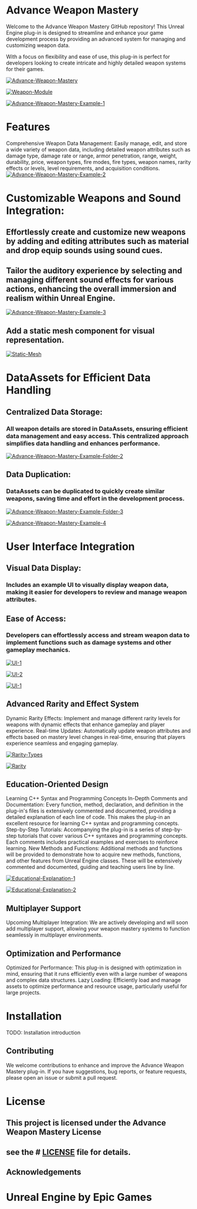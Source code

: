 # Advance Weapon Mastery

Welcome to the Advance Weapon Mastery GitHub repository!
This Unreal Engine plug-in is designed to streamline and enhance your game development process by providing an advanced system for managing and customizing weapon data. 

With a focus on flexibility and ease of use, this plug-in is perfect for developers looking to create intricate and highly detailed weapon systems for their games.

[<a href="https://ibb.co/TTBnS51"><img src="https://i.ibb.co/0XjWS3K/Advance-Weapon-Mastery.gif" alt="Advance-Weapon-Mastery" border="0"></a>
](https://jmp.sh/s/t4Qm0Dg5lXrxmbXlTRVA)

<a href="https://ibb.co/LzL3f00"><img src="https://i.ibb.co/LzL3f00/Weapon-Module.png" alt="Weapon-Module" border="0" /></a>

<a href="https://ibb.co/wMPdnnx"><img src="https://i.ibb.co/XSKWnnv/Advance-Weapon-Mastery-Example-1.png" alt="Advance-Weapon-Mastery-Example-1" border="0" /></a>

# Features
Comprehensive Weapon Data Management:
Easily manage, edit, and store a wide variety of weapon data, including detailed weapon attributes such as damage type, damage rate or range, armor penetration, range, weight, durability, price, weapon types, fire modes, fire types, weapon names, rarity effects or levels, level requirements, and acquisition conditions.
<a href="https://ibb.co/Wyk8kvf"><img src="https://i.ibb.co/T84j4Mt/Advance-Weapon-Mastery-Example-2.png" alt="Advance-Weapon-Mastery-Example-2" border="0" /></a>

# Customizable Weapons and Sound Integration:
## Effortlessly create and customize new weapons by adding and editing attributes such as material and drop equip sounds using sound cues. 
## Tailor the auditory experience by selecting and managing different sound effects for various actions, enhancing the overall immersion and realism within Unreal Engine.
<a href="https://ibb.co/X8fxMhx"><img src="https://i.ibb.co/cLKhVGh/Advance-Weapon-Mastery-Example-3.png" alt="Advance-Weapon-Mastery-Example-3" border="0" /></a>

## Add a static mesh component for visual representation.
<a href="https://ibb.co/pd12vpP"><img src="https://i.ibb.co/fHXMY7S/Static-Mesh.png" alt="Static-Mesh" border="0"></a>



# DataAssets for Efficient Data Handling
## Centralized Data Storage:
### All weapon details are stored in DataAssets, ensuring efficient data management and easy access. This centralized approach simplifies data handling and enhances performance. 
<a href="https://ibb.co/ypQXwQ3"><img src="https://i.ibb.co/f9x2hxc/Advance-Weapon-Mastery-Example-Folder-2.png" alt="Advance-Weapon-Mastery-Example-Folder-2" border="0" /></a>

## Data Duplication: 
### DataAssets can be duplicated to quickly create similar weapons, saving time and effort in the development process.

<a href="https://ibb.co/9NySrHX"><img src="https://i.ibb.co/f2rLxdR/Advance-Weapon-Mastery-Example-Folder-3.png" alt="Advance-Weapon-Mastery-Example-Folder-3" border="0" /></a>

<a href="https://ibb.co/5KHNBdK"><img src="https://i.ibb.co/fDwh4bD/Advance-Weapon-Mastery-Example-4.png" alt="Advance-Weapon-Mastery-Example-4" border="0" /></a>


# User Interface Integration
## Visual Data Display: 
### Includes an example UI to visually display weapon data, making it easier for developers to review and manage weapon attributes.
## Ease of Access: 
### Developers can effortlessly access and stream weapon data to implement functions such as damage systems and other gameplay mechanics.

<a href="https://ibb.co/BNgK5R4"><img src="https://i.ibb.co/9tq3kjw/UI-1.png" alt="UI-1" border="0"></a>

<a href="https://ibb.co/H7vh99P"><img src="https://i.ibb.co/zsc6tt2/UI-2.png" alt="UI-2" border="0"></a>

<a href="https://imgbb.com/"><img src="https://i.ibb.co/pystvC0/UI-1.png" alt="UI-1" border="0" /></a>

## Advanced Rarity and Effect System
Dynamic Rarity Effects: Implement and manage different rarity levels for weapons with dynamic effects that enhance gameplay and player experience.
Real-time Updates: Automatically update weapon attributes and effects based on mastery level changes in real-time, ensuring that players experience seamless and engaging gameplay.

<a href="https://ibb.co/r706L6g"><img src="https://i.ibb.co/vwqPrPb/Rarity-Types.png" alt="Rarity-Types" border="0"></a>

<a href="https://ibb.co/JBCqSBy"><img src="https://i.ibb.co/C1W6S1M/Rarity.png" alt="Rarity" border="0"></a>

## Education-Oriented Design
Learning C++ Syntax and Programming Concepts
In-Depth Comments and Documentation: Every function, method, declaration, and definition in the plug-in's files is extensively commented and documented, providing a detailed explanation of each line of code. This makes the plug-in an excellent resource for learning C++ syntax and programming concepts.
Step-by-Step Tutorials: Accompanying the plug-in is a series of step-by-step tutorials that cover various C++ syntaxes and programming concepts. Each comments includes practical examples and exercises to reinforce learning.
New Methods and Functions: Additional methods and functions will be provided to demonstrate how to acquire new methods, functions, and other features from Unreal Engine classes. These will be extensively commented and documented, guiding and teaching users line by line.

<a href="https://ibb.co/C6sb0nt"><img src="https://i.ibb.co/vhv3zJB/Educational-Explanation-1.png" alt="Educational-Explanation-1" border="0" /></a>

<a href="https://ibb.co/n7PvzMC"><img src="https://i.ibb.co/tqLt8pX/Educational-Explanation-2.png" alt="Educational-Explanation-2" border="0" /></a>

## Multiplayer Support
Upcoming Multiplayer Integration: We are actively developing and will soon add multiplayer support, allowing your weapon mastery systems to function seamlessly in multiplayer environments.


## Optimization and Performance
Optimized for Performance: This plug-in is designed with optimization in mind, ensuring that it runs efficiently even with a large number of weapons and complex data structures.
Lazy Loading: Efficiently load and manage assets to optimize performance and resource usage, particularly useful for large projects.


# Installation
TODO: Installation introduction

## Contributing
We welcome contributions to enhance and improve the Advance Weapon Mastery plug-in. 
If you have suggestions, bug reports, or feature requests, please open an issue or submit a pull request.

# License
## This project is licensed under the Advance Weapon Mastery License 
## see the # [LICENSE](https://github.com/Reverse-A/AdvanceWeaponMastery/blob/main/License.md) file for details.

## Acknowledgements
# Unreal Engine by Epic Games
